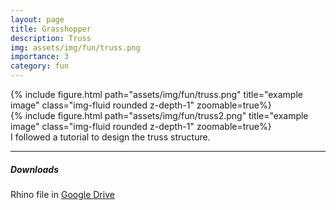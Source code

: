 ```yaml
---
layout: page
title: Grasshopper
description: Truss
img: assets/img/fun/truss.png
importance: 3
category: fun
---
```


<div class="row">
    <div class="col-sm mt-3 mt-md-0">
        {% include figure.html path="assets/img/fun/truss.png" title="example image" class="img-fluid rounded z-depth-1" zoomable=true%}
    </div>
    <div class="col-sm mt-3 mt-md-0">
        {% include figure.html path="assets/img/fun/truss2.png" title="example image" class="img-fluid rounded z-depth-1" zoomable=true%}
    </div>    
</div>
<div class="caption">
    I followed a tutorial to design the truss structure.
</div>

------
##### **Downloads**
Rhino file in [Google Drive](https://drive.google.com/file/d/1zgajVwjZzD3qc9vwp4p9aNZ-AFmPeXv3/view?usp=sharing)